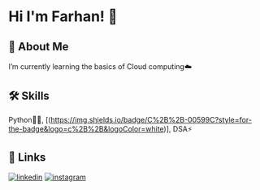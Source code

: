 # Hi I'm Farhan! 👋 

## 🚀 About Me
I’m currently learning the basics of Cloud computing☁️ 

## 🛠 Skills
Python👨‍💻, [(https://img.shields.io/badge/C%2B%2B-00599C?style=for-the-badge&logo=c%2B%2B&logoColor=white)], DSA⚡

## 🔗 Links
[![linkedin](https://img.shields.io/badge/linkedin-0A66C2?style=for-the-badge&logo=linkedin&logoColor=white)](https://www.linkedin.com/in/farhan-nadim-3b59b8211/)
[![instagram](https://img.shields.io/badge/Instagram-E4405F?style=for-the-badge&logo=instagram&logoColor=white)](https://www.instagram.com/_fornax._/)
